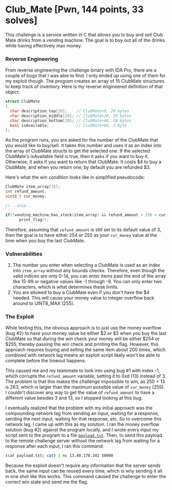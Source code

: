 Club_Mate [Pwn, 144 points, 33 solves]
===========

This challenge is a service written in C that allows you to buy and sell Club Mate drinks from a vending machine. The goal is to buy out all of the drinks while having effectively max money.


### Reverse Engineering

From reverse engineering the challenge binary with IDA Pro, there are a couple of bugs that I was able to find. I only ended up using one of them for my exploit though. The program creates an array of 15 ClubMate structures to keep track of inventory. Here is my reverse engineered definition of that object:

```c
struct ClubMate
{
  char description_top[20];    // ClubMate+0, 20 bytes
  char description_middle[20]; // ClubMate+20, 20 bytes
  char description_bottom[20]; // ClubMate+40, 20 bytes
  bool isAvailable;            // ClubMate+60, 1 byte
};
```

As the program runs, you are asked for the number of the ClubMate that you would like to buy/sell. It takes this number and uses it as an index into the array of ClubMate structs to get the selected one. If the selected ClubMate's isAvailable field is true, then it asks if you want to buy it. Otherwise, it asks if you want to return that ClubMate. It costs \$4 to buy a ClubMate, and when you return one, by default you are refunded \$3.

Here's what the win condition looks like in simplified pseudocode:

```c
ClubMate item_array[15];
int refund_amount;
uint8_t cur_money;

//...snip...

if(!vending_machine_has_stock(item_array) && refund_amount + 250 < cur_money )
      print_flag();
```

Therefore, assuming that `refund_amount` is still set to its default value of 3, then the goal is to have either 254 or 255 as your `cur_money` value at the time when you buy the last ClubMate.


### Vulnerabilities

1. The number you enter when selecting a ClubMate is used as an index into `item_array` without any bounds checks. Therefore, even though the valid indices are only 0-14, you can enter items past the end of the array like 15-99 or negative values like -1 through -9. You can only enter two characters, which is what determines these limits.
2. You are allowed to buy a ClubMate even if you don't have the $4 needed. This will cause your money value to integer overflow back around to UINT8_MAX (255).


### The Exploit

While testing this, the obvious approach is to just use the money overflow (bug #2) to have your money value be either \$2 or \$3 when you buy the last ClubMate so that during the win check your money will be either \$254 or \$255, thereby passing the win check and printing the flag. However, this approach requires buying and selling the same item about 200 times, which combined with network lag means an exploit script likely won't be able to complete before the timeout happens.

This caused me and my teammate to look into using bug #1 with index -1, which corrupts the `refund_amount` variable, setting it to 0xd (13) instead of 3. The problem is that this makes the challenge impossible to win, as 250 + 13 is 263, which is larger than the maximum possible value of `cur_money` (255). I couldn't discover any way to get the value of `refund_amount` to have a different value besides 3 and 13, so I stopped looking at this bug.

I eventually realized that the problem with my initial approach was the compounding network lag from sending an input, waiting for a response, sending the next input, waiting for that response, etc. So to overcome this network lag, I came up with this as my solution. I ran the money overflow solution (bug #2) against the program locally, and I wrote every input my script sent to the program to a file [`payload.txt`](payload.txt). Then, to send this payload to the remote challenge server without the network lag from waiting for a response after each input, I ran this command:

```bash
(cat payload.txt; cat) | nc 13.48.178.241 50000
```

Because the exploit doesn't require any information that the server sends back, the same input can be reused every time, which is why sending it all in one shot like this works. This command caused the challenge to enter the correct win state and send me the flag.